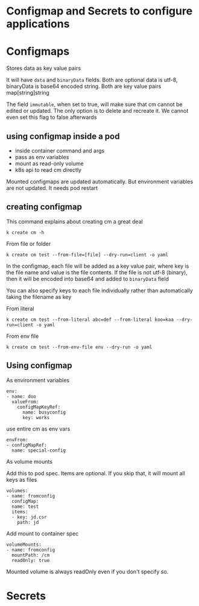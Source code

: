 # Configmap and Secrets to configure applications

# Configmaps

Stores data as key value pairs

It will have `data` and `binaryData` fields. Both are optional
data is utf-8, binaryData is base64 encoded string. Both are key value pairs map[string]string


The field `immutable`, when set to true, will make sure that cm cannot be edited or updated. The only option 
is to delete and recreate it. We cannot even set this flag to false afterwards

## using configmap inside a pod

* inside container command and args
* pass as env variables
* mount as read-only volume
* k8s api to read cm directly

Mounted configmaps are updated automatically. But environment variables are not updated. It needs pod restart

## creating configmap

This command explains about creating cm a great deal
```
k create cm -h
```

From file or folder
```
k create cm test --from-file=[file] --dry-run=client -o yaml
```
In the configmap, each file will be added as a key value pair, where key is the file name and value is the file contents.
If the file is not utf-8 (binary), then it will be encoded into base64 and added to `binaryData` field

You can also specify keys to each file individually rather than automatically taking the filename as key

From literal
```
k create cm test --from-literal abc=def --from-literal koo=kaa --dry-run=client -o yaml
```

From env file
```
k create cm test --from-env-file env --dry-run -o yaml
```

## Using configmap

As environment variables
```
env:
- name: doo
  valueFrom:
    configMapKeyRef:
      name: busyconfig
      key: works
```

use entire cm as env vars
```
envFrom:
- configMapRef:
  name: special-config
```

As volume mounts

Add this to pod spec. Items are optional. If you skip that, it will mount all keys as files
```
volumes:
- name: fromconfig
  configMap:
  name: test
  items:
  - key: jd.csr
    path: jd
```
Add mount to container spec

```
volumeMounts:
- name: fromconfig
  mountPath: /cm
  readOnly: true
```
Mounted volume is always readOnly even if you don't specify so.

# Secrets
